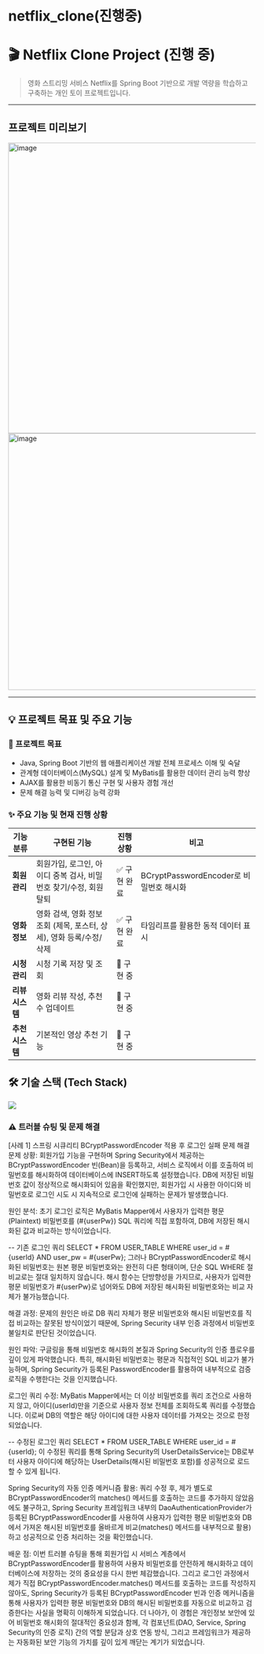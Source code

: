 # netflix_clone(진행중)

# 🎬 Netflix Clone Project (진행 중)

> 영화 스트리밍 서비스 Netflix를 Spring Boot 기반으로 개발 역량을 학습하고 구축하는 개인 토이 프로젝트입니다.

---

## 프로젝트 미리보기

<img width="1354" height="592" alt="image" src="https://github.com/user-attachments/assets/4679ab6e-a3ea-4b8b-8cf5-296bac02f84c" />

<img width="1322" height="523" alt="image" src="https://github.com/user-attachments/assets/2f9e73fa-c207-4991-902e-7796440e3508" />


---

## 💡 프로젝트 목표 및 주요 기능

### 🎯 프로젝트 목표
*   Java, Spring Boot 기반의 웹 애플리케이션 개발 전체 프로세스 이해 및 숙달
*   관계형 데이터베이스(MySQL) 설계 및 MyBatis를 활용한 데이터 관리 능력 향상
*   AJAX를 활용한 비동기 통신 구현 및 사용자 경험 개선
*   문제 해결 능력 및 디버깅 능력 강화

### ✨ 주요 기능 및 현재 진행 상황

| 기능 분류      | 구현된 기능                                     | 진행 상황 | 비고                                            |
|--------------|-----------------------------------------------|-----------|-------------------------------------------------|
| **회원 관리** | 회원가입, 로그인, 아이디 중복 검사, 비밀번호 찾기/수정, 회원 탈퇴 | ✅ 구현 완료 | BCryptPasswordEncoder로 비밀번호 해시화                 |
| **영화 정보**  | 영화 검색, 영화 정보 조회 (제목, 포스터, 상세), 영화 등록/수정/삭제 | ✅ 구현 완료 | 타임리프를 활용한 동적 데이터 표시              |
| **시청 관리**  | 시청 기록 저장 및 조회                       | 🚧 구현 중 |                                                 |
| **리뷰 시스템**| 영화 리뷰 작성, 추천 수 업데이트 | 🚧 구현 중  |       |
| **추천 시스템**| 기본적인 영상 추천 기능                      | 🚧 구현 중  |        |


## 🛠️ 기술 스택 (Tech Stack)

<img src="https://skillicons.dev/icons?i=java,spring,javascript,html,css,mysql,mybatis,thymeleaf" />


### ⚠️ 트러블 슈팅 및 문제 해결
[사례 1] 스프링 시큐리티 BCryptPasswordEncoder 적용 후 로그인 실패 문제 해결
문제 상황: 회원가입 기능을 구현하며 Spring Security에서 제공하는 BCryptPasswordEncoder 빈(Bean)을 등록하고, 서비스 로직에서 이를 호출하여 비밀번호를 해시화하여 데이터베이스에 INSERT하도록 설정했습니다. DB에 저장된 비밀번호 값이 정상적으로 해시화되어 있음을 확인했지만, 회원가입 시 사용한 아이디와 비밀번호로 로그인 시도 시 지속적으로 로그인에 실패하는 문제가 발생했습니다.

원인 분석: 초기 로그인 로직은 MyBatis Mapper에서 사용자가 입력한 평문(Plaintext) 비밀번호를 (#{userPw}) SQL 쿼리에 직접 포함하여, DB에 저장된 해시화된 값과 비교하는 방식이었습니다.

-- 기존 로그인 쿼리
SELECT * FROM USER_TABLE WHERE user_id = #{userId} AND user_pw = #{userPw};
그러나 BCryptPasswordEncoder로 해시화된 비밀번호는 원본 평문 비밀번호와는 완전히 다른 형태이며, 단순 SQL WHERE 절 비교로는 절대 일치하지 않습니다. 해시 함수는 단방향성을 가지므로, 사용자가 입력한 평문 비밀번호가 #{userPw}로 넘어와도 DB에 저장된 해시화된 비밀번호와는 비교 자체가 불가능했습니다.

해결 과정: 문제의 원인은 바로 DB 쿼리 자체가 평문 비밀번호와 해시된 비밀번호를 직접 비교하는 잘못된 방식이었기 때문에, Spring Security 내부 인증 과정에서 비밀번호 불일치로 판단된 것이었습니다.

원인 파악: 구글링을 통해 비밀번호 해시화의 본질과 Spring Security의 인증 플로우를 깊이 있게 파악했습니다. 특히, 해시화된 비밀번호는 평문과 직접적인 SQL 비교가 불가능하며, Spring Security가 등록된 PasswordEncoder를 활용하여 내부적으로 검증 로직을 수행한다는 것을 인지했습니다.

로그인 쿼리 수정: MyBatis Mapper에서는 더 이상 비밀번호를 쿼리 조건으로 사용하지 않고, 아이디(userId)만을 기준으로 사용자 정보 전체를 조회하도록 쿼리를 수정했습니다. 이로써 DB의 역할은 해당 아이디에 대한 사용자 데이터를 가져오는 것으로 한정되었습니다.

-- 수정된 로그인 쿼리
SELECT * FROM USER_TABLE WHERE user_id = #{userId};
이 수정된 쿼리를 통해 Spring Security의 UserDetailsService는 DB로부터 사용자 아이디에 해당하는 UserDetails(해시된 비밀번호 포함)를 성공적으로 로드할 수 있게 됩니다.

Spring Security의 자동 인증 메커니즘 활용: 쿼리 수정 후, 제가 별도로 BCryptPasswordEncoder의 matches() 메서드를 호출하는 코드를 추가하지 않았음에도 불구하고, Spring Security 프레임워크 내부의 DaoAuthenticationProvider가 등록된 BCryptPasswordEncoder를 사용하여 사용자가 입력한 평문 비밀번호와 DB에서 가져온 해시된 비밀번호를 올바르게 비교(matches() 메서드를 내부적으로 활용)하고 성공적으로 인증 처리하는 것을 확인했습니다.

배운 점: 이번 트러블 슈팅을 통해 회원가입 시 서비스 계층에서 BCryptPasswordEncoder를 활용하여 사용자 비밀번호를 안전하게 해시화하고 데이터베이스에 저장하는 것의 중요성을 다시 한번 체감했습니다. 그리고 로그인 과정에서 제가 직접 BCryptPasswordEncoder.matches() 메서드를 호출하는 코드를 작성하지 않아도, Spring Security가 등록된 BCryptPasswordEncoder 빈과 인증 메커니즘을 통해 사용자가 입력한 평문 비밀번호와 DB의 해시된 비밀번호를 자동으로 비교하고 검증한다는 사실을 명확히 이해하게 되었습니다. 더 나아가, 이 경험은 개인정보 보안에 있어 비밀번호 해시화의 절대적인 중요성과 함께, 각 컴포넌트(DAO, Service, Spring Security의 인증 로직) 간의 역할 분담과 상호 연동 방식, 그리고 프레임워크가 제공하는 자동화된 보안 기능의 가치를 깊이 있게 깨닫는 계기가 되었습니다.
